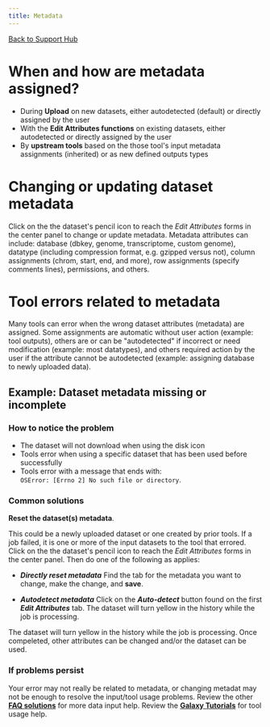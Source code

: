 ```yaml
---
title: Metadata
---
```


[Back to Support Hub](/support/)

# When and how are metadata assigned?

* During **Upload** on new datasets, either autodetected (default) or directly assigned by the user
* With the **Edit Attributes functions** on existing datasets, either autodetected or directly assigned by the user
* By **upstream tools** based on the those tool's input metadata assignments (inherited) or as new defined outputs types

# Changing or updating dataset metadata

Click on the the dataset's pencil icon to reach the _Edit Attributes_ forms in the center panel to change or update metadata. Metadata attributes can include: database (dbkey, genome, transcriptome, custom genome), datatype (including compression format, e.g. gzipped versus not), column assignments (chrom, start, end, and more), row assignments (specify comments lines), permissions, and others.

# Tool errors related to metadata

Many tools can error when the wrong dataset attributes (metadata) are assigned. Some assignments are automatic without user action (example: tool outputs), others are or can be "autodetected" if incorrect or need modification (example: most datatypes), and others required action by the user if the attribute cannot be autodetected (example: assigning database to newly uploaded data).

## Example: Dataset metadata missing or incomplete


### How to notice the problem

* The dataset will not download when using the disk icon
* Tools error when using a specific dataset that has been used before successfully
* Tools error with a message that ends with: `OSError: [Errno 2] No such file or directory`.


### Common solutions

**Reset the dataset(s) metadata**.

This could be a newly uploaded dataset or one created by prior tools. If a job failed, it is one or more of the input datasets to the tool that errored. Click on the the dataset's pencil icon to reach the _Edit Attributes_ forms in the center panel. Then do one of the following as applies:

* _**Directly reset metadata**_ Find the tab for the metadata you want to change, make the change, and **save**.
  
* _**Autodetect metadata**_ Click on the _**Auto-detect**_ button found on the first _**Edit Attributes**_ tab. The dataset will turn yellow in the history while the job is processing.
  
The dataset will turn yellow in the history while the job is processing. Once compeleted, other attributes can be changed and/or the dataset can be used.

### **If problems persist**

Your error may not really be related to metadata, or changing metadat may not be enough to resolve the input/tool usage problems. Review the other **[FAQ solutions](/support/#troubleshooting)** for more data input help. Review the **[Galaxy Tutorials](/learn/)** for tool usage help.
